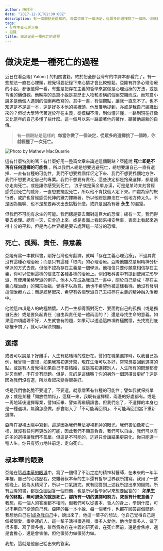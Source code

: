 ```yaml
---
author: 陳璿丞
date: "2017-12-01T02:00:00Z"
description: 有一個觀點是這樣的, 每當你做了一個決定，從眾多的選擇挑了一個時，你就經歷了一次死亡。這有什麼特別的嗎？有什麼好用一整篇文章來論述這個觀點？亞隆說死亡即是不再有任何選擇的可能性。所以我們人總是想要逃避死亡，總想要讓自己一直有選擇、一直有各種的可能性。存在主義心理治療，就是用這個觀點來回答問題。
tags:
- 存在主義心理治療
- 亞隆
title: 做決定是一種死亡的過程
---
```


# 做決定是一種死亡的過程

近日在看亞隆( Yalom ) 的相關書籍，終於把全部台灣有的中譯本都看完了。有一些想法一直在心裡頭，總覺得要記錄下來心情才會比較輕鬆。亞隆有許多心理治療的小說，都很值得一看，有些是把存在主義的哲學來當做是心理治療的方法，或是背後的價值觀。他晚期的長篇小說是拿歷史人物和虛構的個案交織而成，而短篇小說多是他個人遇到的個案再改寫的。其中一書，有個觀點，讓我一直忘不了。也不知道是不是這一本，還是好多本他的書裡頭，他反覆地提到，亦或是我自己編織出來的？但從大學時代著迷於存在主義，從模糊不清，到似懂非懂，一路到現在好像又比當年的自己多懂了些什麼。這一個月以來一路讀著他的著作，聽著他最新的自傳。


> 有一個觀點是這樣的: **每當你做了一個決定，從眾多的選擇挑了一個時，你就經歷了一次死亡。**

![Photo by Mathew MacQuarrie](https://i.imgur.com/2imEzkx.jpg)


<!--more-->


這有什麼特別的嗎？有什麼好用一整篇文章來論述這個觀點？亞隆說 **死亡即是不再有任何選擇的可能性** 。所以我們人總是想要逃避死亡，總想要讓自己一直有選擇、一直有各種的可能性。我們不想要找個伴侶定下來、我們不想要找個地方住、我們不想要決定自己的專業。我們不想要有責任。這些決定都是捨棄選擇，都是讓你走向死亡。或是讓你感受到死亡。
浪子或是黃金單身漢，可是是某時某刻曾經感受到死亡的威脅，一直想要擺脫死亡，所以他不肯找個人定下來。四處為家的旅行者，或許也曾經感受死神的鎌刀揮舞著，所以他總是無法在一個地方待太久。不是因為無聊、也不是想要再次出去挑戰什麼，或許是因為有著 **永生** 的渴望。

但我們不可能有永生的可能。我們總是要去面對這巨大的恐懼；總有一天，我們得要去處理。總有一天，它會追上來。或是表面上看起來相安無事，表面上看起來過得十分的平和，但是內心世界總是要去處理這一部分的恐懼。


## 死亡、孤獨、責任、無意義

亞隆有寫一本教科書，剛好台灣也有翻譯，就叫「存在主義心理治療」。不過其實沒有這種心理治療；而是只有這種「取向」的心理治療。亞隆他雖然是用精神分析學派的方式去做，但他不認為存在主義是一個學派。他相信只要你願意相信存在主義，你可以使用這樣的信念在各種各樣的治療上。例如教科書中有提到使用完形學派、有使用榮格學派的例子。他本人在[成為我自己](http://adbl.co/2AuyGUNhttp://www.books.com.tw/exep/assp.php/poligen/products/0010776180?utm_source=poligen&utm_medium=ap-books&utm_content=recommend&utm_campaign=ap-201807)一書中，關於自己變成「存在主義心理治療」的開宗始祖，覺得不以為意。他也不希望他被這樣看待。他沒有發明這個治療方式；而是統整起來，希望有各個學派自己去把存在主義的精神融入治療中。

他說這四項是人的終極關懷。人們一生都得面對死亡、要面對自己的孤獨（或是獨自死去）或是要負起責任（自由與責任是一體兩面的？）還是尋找生命的意義。如果這四項處理不好，人生就會有問題，如果可以透過這四項終極關懷，去找找到底哪裡卡關了，就可以解決問題。



## 選擇

或者可以說是下好離手，人生有點賭博的成份在。譬如在職業選擇時，以我自己為例，我曾經一直想，如果我當初選牙醫，現在生活可以多好，常常想要回到選擇的點。或是有人會覺得如果自己不要結婚，或是當初選擇別人，人生所有的問題都會迎刃而解，不在會有問題。但是，真的是這樣嗎？你的另外一個選擇會更好？還是因為我們沒有選，所以看起來變得很美好。

或是我們會乾脆不要選了。不要選，就意謂著有各種的可能性；譬如我就保持單身；或是某種「開放性關係」，這樣一來，我既有選擇權，兩邊的好處都有。或是一再地延後選擇專業，譬如延畢、譬如再繼續讀書。但我們忘了，不選擇的本身也是一種選項。無論怎麼做，都會陷入了「不可能再回頭」、不可能再回到當下重新選擇。

亞隆在[凝視太陽](http://www.books.com.tw/exep/assp.php/poligen/products/0010743508?utm_source=poligen&utm_medium=ap-books&utm_content=recommend&utm_campaign=ap-201807)中寫到，這是因為我們無法凝視死神的眼光。我們害怕像死亡一樣，就沒有任何再更改的可能，因此我們不願意負責、我們可以自由、我們可以有許多的選擇讓我們不孤單。但這是不可能的，逃避只會讓結果更惡化。你只能選一種人生，你只有努力地往前走，走向死亡。



## 叔本華的眼淚

亞隆在這[叔本華的眼淚](http://www.books.com.tw/exep/assp.php/poligen/products/0010309270?utm_source=poligen&utm_medium=ap-books&utm_content=recommend&utm_campaign=ap-201807)中，寫了一個得了不治之症的精神科醫師，在未來的一年半年裡，自己的心路歷程，交雜著叔本華的生平還有哲學世界觀所描寫。我用了一整個晚上，因為太精采了，所以一口氣讀完。就有回答到上述我所提出來的疑問。所有亞隆的書，都是企圖回答一個問題，也是所以哲學家以來想要回答的：
**如果生命的終點，無可避免的就是死亡，那所有一切的選擇和努力，究竟有什麼意義？**
我想，每一個人的答案都不相同，但我們可以從書本、哲人的身上，學到什麼，可以不用自己從頭自己想。亞隆的每一本小說、每一個著作，也都在回答這個問題。我想他自己在[[成為我自己](http://www.books.com.tw/exep/assp.php/poligen/products/0010776180?utm_source=poligen&utm_medium=ap-books&utm_content=recommend&utm_campaign=ap-201807)中，說出來了，他這一輩子的想法，他自己覺得自己是個被關愛、很幸運的人，這一輩子活得很過癮，很多人愛他，他也愛很多人，做了很多事、寫了很多書，雖然貴為存在主義的研究者，在死亡面前，還是會焦慮、還是會擔心，還是會害怕，但他很努力做很努力做。

我想，這就是他自己給出來的答案。

